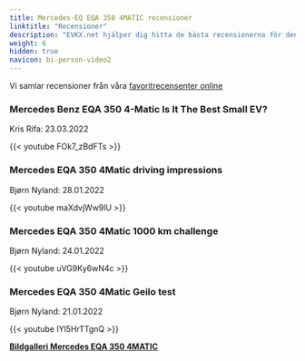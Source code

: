 ```yaml
---
title: Mercedes-EQ EQA 350 4MATIC recensioner
linktitle: "Recensioner"
description: "EVKX.net hjälper dig hitta de bästa recensionerna för denna modell."
weight: 6
hidden: true
navicon: bi-person-video2
---
```

Vi samlar recensioner från våra [favoritrecensenter online](../../../../../guides/evreviewers/)

<div class="container text-center shadow p-2 pe-4 mb-5 bg-body-tertiary rounded border">
<h3>Mercedes Benz EQA 350 4-Matic Is It The Best Small EV?</h3>
<p>Kris Rifa: 23.03.2022</p>

{{< youtube FOk7_zBdFTs >}}

</div>
<div class="container text-center shadow p-2 pe-4 mb-5 bg-body-tertiary rounded border">
<h3>Mercedes EQA 350 4Matic driving impressions</h3>
<p>Bjørn Nyland: 28.01.2022</p>

{{< youtube maXdvjWw9lU >}}

</div>
<div class="container text-center shadow p-2 pe-4 mb-5 bg-body-tertiary rounded border">
<h3>Mercedes EQA 350 4Matic 1000 km challenge</h3>
<p>Bjørn Nyland: 24.01.2022</p>

{{< youtube uVG9Ky6wN4c >}}

</div>
<div class="container text-center shadow p-2 pe-4 mb-5 bg-body-tertiary rounded border">
<h3>Mercedes EQA 350 4Matic Geilo test</h3>
<p>Bjørn Nyland: 21.01.2022</p>

{{< youtube IYl5HrTTgnQ >}}

</div>
<div class="mt-3 mb-3">
<a href="../gallery/" class="text-decoration-none text-black">
<strong><i class="bi-arrow-left"></i>Bildgalleri  </strong>
</a>
<a href="../" class="text-decoration-none text-black float-end">
<strong>Mercedes EQA 350 4MATIC <i class="bi-arrow-right"></i></strong>
</a>
</div>
